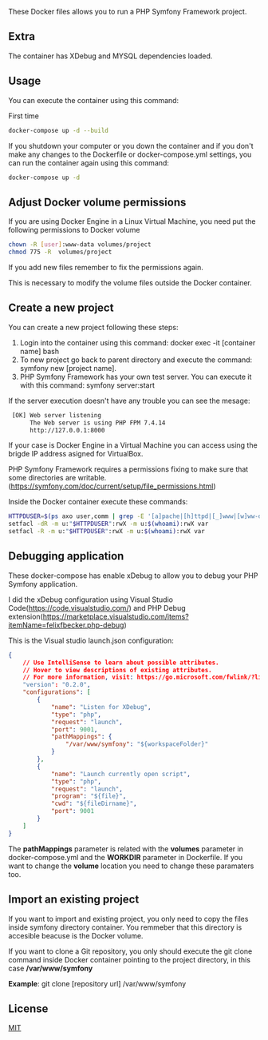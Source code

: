 These Docker files allows you to run a PHP Symfony Framework project.



## Extra
The container has XDebug and MYSQL dependencies loaded.

## Usage

You can execute the container using this command:

First time
```bash
docker-compose up -d --build
```

If you shutdown your computer or you down the container and if you don't make any changes to the Dockerfile or docker-compose.yml settings, you can run the container again using this command:
```bash
docker-compose up -d
```

## Adjust Docker volume permissions
If you are using Docker Engine in a Linux Virtual Machine, you need put the following permissions to Docker volume

```bash
chown -R [user]:www-data volumes/project
chmod 775 -R  volumes/project
```

If you add new files remember to fix the permissions again.

This is necessary to modify the volume files outside the Docker container.

## Create a new project

You can create a new project following these steps:

1. Login into the container using this command: docker exec -it [container name] bash
2. To new project go back to parent directory and execute the command: symfony new [project name].
3. PHP Symfony Framework has your own test server. You can execute it with this command: symfony server:start

If the server execution doesn't have any trouble you can see the mesage:

```bash
 [OK] Web server listening
      The Web server is using PHP FPM 7.4.14       
      http://127.0.0.1:8000      
```
If your case is Docker Engine in a Virtual Machine you can access using the brigde IP address asigned for VirtualBox.


PHP Symfony Framework requires a permissions fixing  to make sure that some directories are writable.(https://symfony.com/doc/current/setup/file_permissions.html)

Inside the Docker container execute these commands:

```bash
HTTPDUSER=$(ps axo user,comm | grep -E '[a]pache|[h]ttpd|[_]www|[w]ww-data|[n]ginx' | grep -v root | head -1 | cut -d\  -f1)
setfacl -dR -m u:"$HTTPDUSER":rwX -m u:$(whoami):rwX var
setfacl -R -m u:"$HTTPDUSER":rwX -m u:$(whoami):rwX var
```

## Debugging application

These docker-compose has enable xDebug to allow you to debug your PHP Symfony application.

I did the xDebug configuration using Visual Studio Code(https://code.visualstudio.com/) and PHP Debug extension(https://marketplace.visualstudio.com/items?itemName=felixfbecker.php-debug)

This is the Visual studio launch.json configuration:

```json
{
    // Use IntelliSense to learn about possible attributes.
    // Hover to view descriptions of existing attributes.
    // For more information, visit: https://go.microsoft.com/fwlink/?linkid=830387
    "version": "0.2.0",
    "configurations": [
        {
            "name": "Listen for XDebug",
            "type": "php",
            "request": "launch",
            "port": 9001,
            "pathMappings": {
                "/var/www/symfony": "${workspaceFolder}"
            }
        },
        {
            "name": "Launch currently open script",
            "type": "php",
            "request": "launch",
            "program": "${file}",
            "cwd": "${fileDirname}",
            "port": 9001
        }
    ]
}
```

The **pathMappings** parameter is related with the **volumes** parameter in docker-compose.yml and the **WORKDIR** parameter in Dockerfile. If you want to change the **volume** location you need to change these paramaters too.

## Import an existing project

If you want to import and existing project, you only need to copy the files inside symfony directory container. You remmeber that this directory is accesible beacuse is the Docker volume.

If you want to clone a Git repository, you only should execute the git clone command inside Docker container pointing to the project directory, in this case **/var/www/symfony**

**Example**: git clone [repository url]  /var/www/symfony

## License
[MIT](https://choosealicense.com/licenses/mit/)